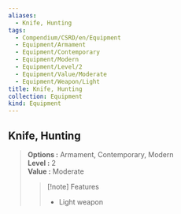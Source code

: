 ```yaml
---
aliases:
  - Knife, Hunting
tags:
  - Compendium/CSRD/en/Equipment
  - Equipment/Armament
  - Equipment/Contemporary
  - Equipment/Modern
  - Equipment/Level/2
  - Equipment/Value/Moderate
  - Equipment/Weapon/Light
title: Knife, Hunting
collection: Equipment
kind: Equipment
---
```

## Knife, Hunting  
  
>  
> **Options :** Armament, Contemporary, Modern  
> **Level :** 2  
> **Value :** Moderate  
>>[!note] Features  
>> - Light weapon